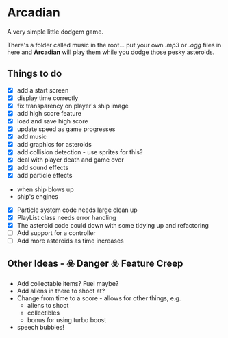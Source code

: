 # Arcadian

A very simple little dodgem game.

There's a folder called music in the root... put your own _.mp3_ or _.ogg_ files in here and __Arcadian__ will play them while you dodge those pesky asteroids.

## Things to do

- [x] add a start screen
- [x] display time correctly
- [x] fix transparency on player's ship image
- [x] add high score feature
- [x] load and save high score
- [x] update speed as game progresses
- [x] add music
- [x] add graphics for asteroids
- [x] add collision detection - use sprites for this?
- [x] deal with player death and game over
- [x] add sound effects
- [x] add particle effects
- when ship blows up
- ship's engines
- [x] Particle system code needs large clean up
- [x] PlayList class needs error handling
- [x] The asteroid code could down with some tidying up and refactoring
- [ ] Add support for a controller
- [ ] Add more asteroids as time increases

## Other Ideas - ☣️ Danger ☣️ Feature Creep

- Add collectable items?  Fuel maybe?
- Add aliens in there to shoot at?
- Change from time to a score - allows for other things,  e.g.
  - aliens to shoot
  - collectibles
  - bonus for using turbo boost
- speech bubbles!
